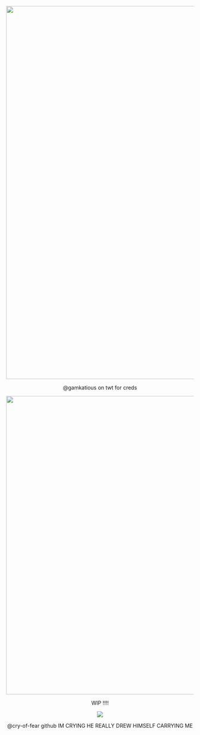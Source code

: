 
<p align="center">
<img src="https://i.postimg.cc/43vzmTbW/Untitled422-20251017122419.png"width="1000px"   />
<p align="center">
@gamkatious on twt for creds
<p align="center">
<img src="https://i.postimg.cc/j21fGqtS/ezgif-21a569732eb94d.gif"width="800px"   />
<p align="center"> 
  WIP !!!!
<p align="center"> 
<img src="https://i.postimg.cc/rmdrNdCj/SPOILER-IMG-7982-PNG.jpg"800px" />

<p align="center"> 
@cry-of-fear github IM CRYING HE REALLY DREW HIMSELF CARRYING ME

